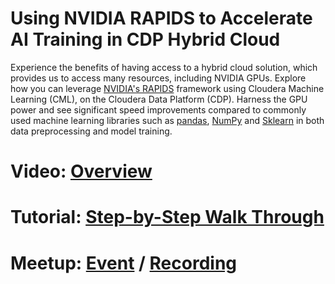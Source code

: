 # Using NVIDIA RAPIDS to Accelerate AI Training in CDP Hybrid Cloud

Experience the benefits of having access to a hybrid cloud solution, which provides us to access many resources, including NVIDIA GPUs. Explore how you can leverage [NVIDIA's RAPIDS](https://rapids.ai/) framework using Cloudera Machine Learning (CML), on the Cloudera Data Platform (CDP). Harness the GPU power and see significant speed improvements compared to commonly used machine learning libraries such as [pandas](https://pandas.pydata.org/), [NumPy](https://numpy.org/) and [Sklearn](https://scikit-learn.org/) in both data preprocessing and model training.

# Video: [Overview](https://bcove.video/3ABEkiT)

# Tutorial: [Step-by-Step Walk Through](https://www.cloudera.com/tutorials/using-nvidia-rapids-to-accelerate-ai-training-on-cml.html?utm_source=mktg-community&utm_medium=github)

# Meetup: [Event](https://www.meetup.com/futureofdata-nova/events/279960459/) / [Recording](https://youtu.be/kIeVpsz12IE)
